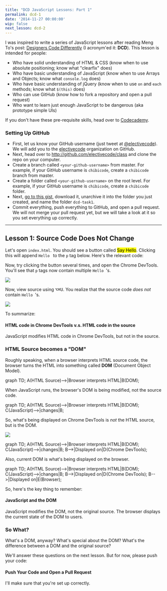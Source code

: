 ```yaml
---
title: "DCD JavaScript Lessons: Part 1"
permalink: dcd-1
date: '2014-11-27 00:00:00'
wip: false
next_lesson: dcd-2
---
```


I was inspired to write a series of JavaScript lessons after reading Meng To's post: [Designers Code Differently](https://medium.com/learning-xcode-as-a-designer/designers-code-differently-e163a354d6cc) (I acronym'ed it: **DCD**). This lesson is intended for people:

- Who have solid understanding of HTML & CSS (know when to use absolute positioning; know what "clearfix" does)
- Who have basic understanding of JavaScript (know when to use Arrays and Objects; know what `console.log` does)
- Who have basic understanding of jQuery (know when to use `on` and `each` methods; know what `$(this)` does)
- Who can use GitHub (know how to fork a repository and open a pull request)
- Who want to learn just enough JavaScript to be dangerous (aka prototype simple UIs)

If you don't have these pre-requisite skills, head over to [Codecademy](http://codecademy.com).

### Setting Up GitHub

- First, let us know your GitHub username (just tweet at [@electivecode](http://twitter.com/electivecode)). We will add you to the [electivecode](http://github.com/electivecode) organization on GitHub.
- Next, head over to http://github.com/electivecode/class and clone the repo on your computer.
- Create a branch called `<your-github-username>` from master. For example, if your GitHub username is `chibicode`, create a `chibicode` branch from master.
- Create a folder called `<your-github-username>` on the root level. For example, if your GitHub username is `chibicode`, create a `chibicode` folder.
- Next, [go to this gist](https://gist.github.com/chibicode/b5eddf974b42fc8b2fe4), download it, unarchive it into the folder you just created, and name the folder `dcd-task1`.
- Commit everything, push everything to GitHub, and open a pull request. We will not merge your pull request yet, but we will take a look at it so you set everything up correctly.

<!-- ### Setting Up Slack -->

<!-- - You can join us on [Slack](http://slack.com) at [http://electivecode-class.slack.com](http://electivecode-class.slack.com) if you have more questions. -->

---

## Lesson 1: Source Code Does Not Change

Let's open `index.html`. You should see a button called <mark>Say Hello</mark>. Clicking this will append `Hello ` to the `p` tag below. Here's the relevant code:

<p data-gist-id="b5eddf974b42fc8b2fe4" data-gist-hide-footer="true" data-gist-file="index.html" data-gist-line="22-26"></p>

<p data-gist-id="b5eddf974b42fc8b2fe4" data-gist-hide-footer="true" data-gist-file="app.js"></p>

Now, try clicking the button several times, and open the Chrome DevTools. You'll see that `p` tags now contain multiple `Hello `'s.

![](http://cl.ly/image/2S2A1X3K0F3t/screenshot_2014-12-11_at_1_48_56_PM.png)

Now, view source using <kbd>⌥⌘U</kbd>. You realize that the source code *does not* contain `Hello `'s.

![](http://cl.ly/image/2T0w2W320M3G/screenshot_2014-12-11_at_2_13_27_PM.png)

To summarize:

<div class="callout callout-info">
  <h4>
    HTML code in Chrome DevTools v.s. HTML code in the source
  </h4>
  <p>
    JavaScript modifies HTML code in Chrome DevTools, but not in the source.
  </p>
</div>

### HTML Source becomes a "DOM"

Roughly speaking, when a browser interprets HTML source code, the browser turns the HTML into something called **DOM** (Document Object Model).

<div class="mermaid">
  graph TD;
    A(HTML Source)-->|Browser interprets HTML|B(DOM);
</div>

When JavaScript runs, the browser's DOM is being modified, not the source code.

<div class="mermaid">
  graph TD;
    A(HTML Source)-->|Browser interprets HTML|B(DOM);
    C(JavaScript)-->|changes|B;
</div>

So, what's being displayed on Chrome DevTools is *not* the HTML source, but is the DOM.

![](http://cl.ly/image/0X0r1G1o1I41/Pasted_Image_12_11_14__3_16_PM.png)

<div class="mermaid">
  graph TD;
    A(HTML Source)-->|Browser interprets HTML|B(DOM);
    C(JavaScript)-->|changes|B;
    B-->|Displayed on|D(Chrome DevTools);
</div>

Also, current DOM is what's being displayed on the browser.

<div class="mermaid">
  graph TD;
    A(HTML Source)-->|Browser interprets HTML|B(DOM);
    C(JavaScript)-->|changes|B;
    B-->|Displayed on|D(Chrome DevTools);
    B-->|Displayed on|E(Browser);
</div>

So, here's the key thing to remember:

<div class="callout callout-info">
  <h4>
    JavaScript and the DOM
  </h4>
  <p>
    JavaScript modifies the DOM, not the original source. The browser displays the current state of the DOM to users.
  </p>
</div>

### So What?

What's a DOM, anyway? What's special about the DOM? What's the difference between a DOM and the original source?

We'll answer these questions on the next lesson. But for now, please push your code:

<div class="callout callout-warning">
  <h4>
    Push Your Code and Open a Pull Request
  </h4>
  <p>
    I'll make sure that you're set up correctly.
  </p>
</div>
